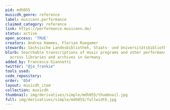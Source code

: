 ```yaml
---
pid: mdh055
musicdh_genre: reference
label: musiconn.performance
claimed_category: reference
link: https://performance.musiconn.de/
status: active
open_access: 'TRUE'
creators: Andrea Hammes, Florian Ruegamer
stewards: Sächsische Landesbibliothek, Staats- und Universitätsbibliothek Dresden
blurb: Searchable transcriptions of music programs and other performance ephemera
  across libraries and archives in Germany.
added_by: Francesca Giannetti
twitter: "@jo_frankie"
tools_used: 
code_repository: 
order: '054'
layout: musicdh_item
collection: musicdh
thumbnail: img/derivatives/simple/mdh055/thumbnail.jpg
full: img/derivatives/simple/mdh055/fullwidth.jpg
---
```

